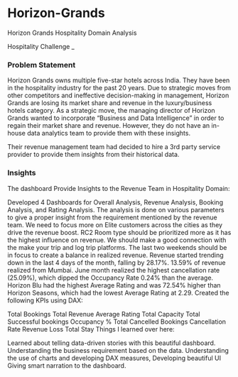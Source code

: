 # Horizon-Grands
Horizon Grands Hospitality Domain Analysis

Hospitality Challenge
_

### Problem Statement
Horizon Grands owns multiple five-star hotels across India. They have been in the hospitality industry for the past 20 years. Due to strategic moves from other competitors and ineffective decision-making in management, Horizon Grands are losing its market share and revenue in the luxury/business hotels category. As a strategic move, the managing director of Horizon Grands wanted to incorporate “Business and Data Intelligence” in order to regain their market share and revenue. However, they do not have an in-house data analytics team to provide them with these insights.

Their revenue management team had decided to hire a 3rd party service provider to provide them insights from their historical data.

### Insights
The dashboard Provide Insights to the Revenue Team in Hospitality Domain:

Developed 4 Dashboards for Overall Analysis, Revenue Analysis, Booking Analysis, and Rating Analysis.
The analysis is done on various parameters to give a proper insight from the requirement mentioned by the revenue team.
We need to focus more on Elite customers across the cities as they drive the revenue boost. RC2 Room type should be prioritized more as it has the highest influence on revenue.
We should make a good connection with the make your trip and log trip platforms. The last two weekends should be in focus to create a balance in realized revenue.
Revenue started trending down in the last 4 days of the month, falling by 28.17%.
13.59% of revenue realized from Mumbai. June month realized the highest cancellation rate (25.09%), which dipped the Occupancy Rate 0.24% than the average.
Horizon Blu had the highest Average Rating and was 72.54% higher than Horizon Seasons, which had the lowest Average Rating at 2.29.
Created the following KPIs using DAX:

Total Bookings
Total Revenue
Average Rating
Total Capacity
Total Successful bookings
Occupancy %
Total Cancelled Bookings
Cancellation Rate
Revenue Loss
Total Stay
Things I learned over here:

Learned about telling data-driven stories with this beautiful dashboard.
Understanding the business requirement based on the data.
Understanding the use of charts and developing DAX measures,
Developing beautiful UI
Giving smart narration to the dashboard.
